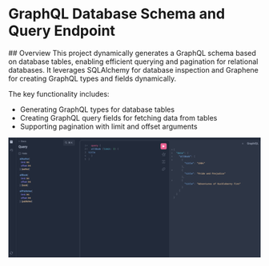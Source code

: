 # GraphQL Database Schema and Query Endpoint

## Overview
This project dynamically generates a GraphQL schema based on database tables, enabling efficient querying and pagination for relational databases. It leverages SQLAlchemy for database inspection and Graphene for creating GraphQL types and fields dynamically.


The key functionality includes:
- Generating GraphQL types for database tables
- Creating GraphQL query fields for fetching data from tables
- Supporting pagination with limit and offset arguments

![Description of alma](docs/example_query.png)